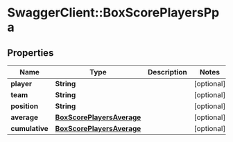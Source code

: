 # SwaggerClient::BoxScorePlayersPpa

## Properties
Name | Type | Description | Notes
------------ | ------------- | ------------- | -------------
**player** | **String** |  | [optional] 
**team** | **String** |  | [optional] 
**position** | **String** |  | [optional] 
**average** | [**BoxScorePlayersAverage**](BoxScorePlayersAverage.md) |  | [optional] 
**cumulative** | [**BoxScorePlayersAverage**](BoxScorePlayersAverage.md) |  | [optional] 


